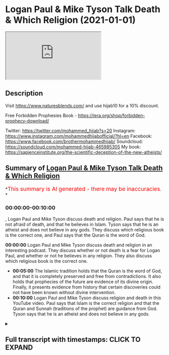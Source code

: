 # Logan Paul & Mike Tyson Talk Death & Which Religion (2021-01-01)

<iframe loading='lazy' allow='autoplay' src='https://www.youtube.com/embed/slgnG6xAkEU'></iframe>

## Description

Visit <https://www.naturesblends.com/> and use hijab10 for a 10% discount.

Free Forbidden Prophesies Book - <https://iera.org/shop/forbidden-prophecy-download/>

Twitter: <https://twitter.com/mohammed_hijab?s=20>
Instagram: <https://www.instagram.com/mohammedhijabofficial/?hl=en>
Facebook: <https://www.facebook.com/brothermohammedhijab/>
Soundcloud: <https://soundcloud.com/mohammed-hijab-465985305>
My book: <https://sapienceinstitute.org/the-scientific-deception-of-the-new-atheists/>

## Summary of [Logan Paul & Mike Tyson Talk Death & Which Religion](https://www.youtube.com/watch?v=slgnG6xAkEU)

*<span style="color:red; font-size:125%">This summary is AI generated - there may be inaccuracies</span>. *

### <a onclick="modifyYTiframeseektime('0')">00:00:00-00:10:00</a>

, Logan Paul and Mike Tyson discuss death and religion. Paul says that he is not afraid of death, and that he believes in Islam. Tyson says that he is an atheist and does not believe in any gods. They discuss which religious book is the correct one, and Paul says that the Quran is the word of God.

**<a onclick="modifyYTiframeseektime('0')">00:00:00</a>** Logan Paul and Mike Tyson discuss death and religion in an interesting podcast. They discuss whether or not death is a fear for Logan Paul, and whether or not he believes in any religion. They also discuss which religious book is the correct one.

* **<a onclick="modifyYTiframeseektime('300')">00:05:00</a>** The Islamic tradition holds that the Quran is the word of God, and that it is completely preserved and free from contradictions. It also holds that prophecies of the future are evidence of its divine origin. Finally, it presents evidence from history that certain discoveries could not have been known without divine intervention.
* **<a onclick="modifyYTiframeseektime('600')">00:10:00</a>** Logan Paul and Mike Tyson discuss religion and death in this YouTube video. Paul says that Islam is the correct religion and that the Quran and Sunnah (traditions of the prophet) are guidance from God. Tyson says that he is an atheist and does not believe in any gods.

<details><summary><h2>Full transcript with timestamps: CLICK TO EXPAND</h2></summary>

<a onclick="modifyYTiframeseektime('0')">0:00:00</a> Music  
<a onclick="modifyYTiframeseektime('5')">0:00:05</a> is the hijab 10  
<a onclick="modifyYTiframeseektime('7')">0:00:07</a> discount code for 10 discount on a wide  
<a onclick="modifyYTiframeseektime('9')">0:00:09</a> range of products including  
<a onclick="modifyYTiframeseektime('11')">0:00:11</a> premium ethiopian black seed products so  
<a onclick="modifyYTiframeseektime('13')">0:00:13</a> i was watching  
<a onclick="modifyYTiframeseektime('14')">0:00:14</a> um an interesting podcast between logan  
<a onclick="modifyYTiframeseektime('17')">0:00:17</a> paul a conversation between logan paul  
<a onclick="modifyYTiframeseektime('19')">0:00:19</a> and mike tyson  
<a onclick="modifyYTiframeseektime('21')">0:00:21</a> in his impulsive podcast  
<a onclick="modifyYTiframeseektime('24')">0:00:24</a> and some really interesting themes came  
<a onclick="modifyYTiframeseektime('26')">0:00:26</a> up i'm i'm afraid to die  
<a onclick="modifyYTiframeseektime('29')">0:00:29</a> at this particular moment in my life  
<a onclick="modifyYTiframeseektime('31')">0:00:31</a> early 20s i didn't  
<a onclick="modifyYTiframeseektime('32')">0:00:32</a> i wasn't afraid of death i didn't care  
<a onclick="modifyYTiframeseektime('35')">0:00:35</a> and now at 25 i do i  
<a onclick="modifyYTiframeseektime('36')">0:00:36</a> want to be around for a long time i  
<a onclick="modifyYTiframeseektime('39')">0:00:39</a> don't know what's your concept of death  
<a onclick="modifyYTiframeseektime('41')">0:00:41</a> i don't know i don't know i think it's  
<a onclick="modifyYTiframeseektime('42')">0:00:42</a> uh my conscious  
<a onclick="modifyYTiframeseektime('44')">0:00:44</a> sentient know what you need to do  
<a onclick="modifyYTiframeseektime('47')">0:00:47</a> believing you need to you need to study  
<a onclick="modifyYTiframeseektime('49')">0:00:49</a> the concept of deaf  
<a onclick="modifyYTiframeseektime('50')">0:00:50</a> is there books on it oh you think it's  
<a onclick="modifyYTiframeseektime('52')">0:00:52</a> not listening  
<a onclick="modifyYTiframeseektime('53')">0:00:53</a> yeah but which one is right because no  
<a onclick="modifyYTiframeseektime('55')">0:00:55</a> one no one really knows that's up to you  
<a onclick="modifyYTiframeseektime('58')">0:00:58</a> that's up for you to dissect so as you  
<a onclick="modifyYTiframeseektime('60')">0:01:00</a> guys saw there it was really interesting  
<a onclick="modifyYTiframeseektime('62')">0:01:02</a> to see them talking about death  
<a onclick="modifyYTiframeseektime('64')">0:01:04</a> talking about you know the fear of death  
<a onclick="modifyYTiframeseektime('66')">0:01:06</a> in the case of logan paul where he was  
<a onclick="modifyYTiframeseektime('67')">0:01:07</a> saying that he fears death  
<a onclick="modifyYTiframeseektime('68')">0:01:08</a> and then talking about religious books  
<a onclick="modifyYTiframeseektime('70')">0:01:10</a> and i find death  
<a onclick="modifyYTiframeseektime('72')">0:01:12</a> a really fascinating subject and the  
<a onclick="modifyYTiframeseektime('74')">0:01:14</a> reason why is because  
<a onclick="modifyYTiframeseektime('76')">0:01:16</a> it's something which all of us are going  
<a onclick="modifyYTiframeseektime('78')">0:01:18</a> to experience and  
<a onclick="modifyYTiframeseektime('79')">0:01:19</a> none of us who are alive have  
<a onclick="modifyYTiframeseektime('81')">0:01:21</a> experienced if you think about that  
<a onclick="modifyYTiframeseektime('83')">0:01:23</a> that's  
<a onclick="modifyYTiframeseektime('83')">0:01:23</a> really um shocking  
<a onclick="modifyYTiframeseektime('86')">0:01:26</a> reality that all of us are gonna die and  
<a onclick="modifyYTiframeseektime('89')">0:01:29</a> none of us  
<a onclick="modifyYTiframeseektime('90')">0:01:30</a> have experienced this uh death i also  
<a onclick="modifyYTiframeseektime('93')">0:01:33</a> find it interesting to compare  
<a onclick="modifyYTiframeseektime('95')">0:01:35</a> death with sleep not least because from  
<a onclick="modifyYTiframeseektime('98')">0:01:38</a> the islamic perspective they're seen as  
<a onclick="modifyYTiframeseektime('100')">0:01:40</a> comparable the prophet said that you  
<a onclick="modifyYTiframeseektime('102')">0:01:42</a> know sleep  
<a onclick="modifyYTiframeseektime('103')">0:01:43</a> is the brother of death  
<a onclick="modifyYTiframeseektime('106')">0:01:46</a> and the reason why if you think about it  
<a onclick="modifyYTiframeseektime('108')">0:01:48</a> is because both  
<a onclick="modifyYTiframeseektime('109')">0:01:49</a> sleep and death feature a common  
<a onclick="modifyYTiframeseektime('112')">0:01:52</a> characteristic which is  
<a onclick="modifyYTiframeseektime('113')">0:01:53</a> that one loses consciousness in both of  
<a onclick="modifyYTiframeseektime('116')">0:01:56</a> those  
<a onclick="modifyYTiframeseektime('117')">0:01:57</a> states in your sleep state you lose  
<a onclick="modifyYTiframeseektime('119')">0:01:59</a> consciousness temporarily  
<a onclick="modifyYTiframeseektime('121')">0:02:01</a> and then you're regained with  
<a onclick="modifyYTiframeseektime('123')">0:02:03</a> consciousness and likewise  
<a onclick="modifyYTiframeseektime('125')">0:02:05</a> we believe as muslims that you lose  
<a onclick="modifyYTiframeseektime('127')">0:02:07</a> consciousness and death  
<a onclick="modifyYTiframeseektime('129')">0:02:09</a> but you gain it in a different realm or  
<a onclick="modifyYTiframeseektime('132')">0:02:12</a> a different reality or a different state  
<a onclick="modifyYTiframeseektime('134')">0:02:14</a> and just like in the same way as you  
<a onclick="modifyYTiframeseektime('136')">0:02:16</a> would be sleeping okay and dreaming  
<a onclick="modifyYTiframeseektime('139')">0:02:19</a> and so that in a sense you're not  
<a onclick="modifyYTiframeseektime('140')">0:02:20</a> looking at anything but you are  
<a onclick="modifyYTiframeseektime('142')">0:02:22</a> experiencing something else  
<a onclick="modifyYTiframeseektime('144')">0:02:24</a> when you are dead your conscious state  
<a onclick="modifyYTiframeseektime('147')">0:02:27</a> does not  
<a onclick="modifyYTiframeseektime('148')">0:02:28</a> is not lost but it's just transferred to  
<a onclick="modifyYTiframeseektime('150')">0:02:30</a> a different reality  
<a onclick="modifyYTiframeseektime('152')">0:02:32</a> and it's a reality where in which you'll  
<a onclick="modifyYTiframeseektime('153')">0:02:33</a> be questioned  
<a onclick="modifyYTiframeseektime('155')">0:02:35</a> there's judgment and then you'll be  
<a onclick="modifyYTiframeseektime('159')">0:02:39</a> questioned very specific questions quite  
<a onclick="modifyYTiframeseektime('161')">0:02:41</a> frankly about what you believed in  
<a onclick="modifyYTiframeseektime('163')">0:02:43</a> and then you're resurrected we believe  
<a onclick="modifyYTiframeseektime('166')">0:02:46</a> as muslims  
<a onclick="modifyYTiframeseektime('167')">0:02:47</a> and questioned about what you've done in  
<a onclick="modifyYTiframeseektime('169')">0:02:49</a> your life and whatever  
<a onclick="modifyYTiframeseektime('171')">0:02:51</a> good you've done you'll see it then  
<a onclick="modifyYTiframeseektime('172')">0:02:52</a> whatever bad you've done you'll see  
<a onclick="modifyYTiframeseektime('174')">0:02:54</a> it then but the second question of  
<a onclick="modifyYTiframeseektime('177')">0:02:57</a> which book is true because obviously now  
<a onclick="modifyYTiframeseektime('180')">0:03:00</a> the question  
<a onclick="modifyYTiframeseektime('181')">0:03:01</a> what's your theory of death what is your  
<a onclick="modifyYTiframeseektime('182')">0:03:02</a> eschatology  
<a onclick="modifyYTiframeseektime('184')">0:03:04</a> and then the question of what book is  
<a onclick="modifyYTiframeseektime('185')">0:03:05</a> right and so therefore  
<a onclick="modifyYTiframeseektime('187')">0:03:07</a> because these are all metaphysical  
<a onclick="modifyYTiframeseektime('188')">0:03:08</a> points and quite frankly  
<a onclick="modifyYTiframeseektime('190')">0:03:10</a> you wouldn't be obliged to believe in  
<a onclick="modifyYTiframeseektime('192')">0:03:12</a> any of this  
<a onclick="modifyYTiframeseektime('193')">0:03:13</a> without there being some kind of  
<a onclick="modifyYTiframeseektime('196')">0:03:16</a> anchorage intellectual anchorage  
<a onclick="modifyYTiframeseektime('198')">0:03:18</a> that gave us proof and evidence  
<a onclick="modifyYTiframeseektime('201')">0:03:21</a> for its veracity and for its robustness  
<a onclick="modifyYTiframeseektime('204')">0:03:24</a> and for its truth which could then  
<a onclick="modifyYTiframeseektime('206')">0:03:26</a> expound upon these points and quite  
<a onclick="modifyYTiframeseektime('208')">0:03:28</a> frankly  
<a onclick="modifyYTiframeseektime('209')">0:03:29</a> the question of examination is at the  
<a onclick="modifyYTiframeseektime('212')">0:03:32</a> four  
<a onclick="modifyYTiframeseektime('212')">0:03:32</a> of these discussions because mike tyson  
<a onclick="modifyYTiframeseektime('216')">0:03:36</a> was right you need to be able to  
<a onclick="modifyYTiframeseektime('219')">0:03:39</a> dissect to use the words we could use  
<a onclick="modifyYTiframeseektime('222')">0:03:42</a> the word  
<a onclick="modifyYTiframeseektime('223')">0:03:43</a> decipher or distinguish or examine  
<a onclick="modifyYTiframeseektime('226')">0:03:46</a> the different texts that are available  
<a onclick="modifyYTiframeseektime('228')">0:03:48</a> the quran the bible the old testament  
<a onclick="modifyYTiframeseektime('230')">0:03:50</a> new testament  
<a onclick="modifyYTiframeseektime('231')">0:03:51</a> which obviously compiles the bible is  
<a onclick="modifyYTiframeseektime('233')">0:03:53</a> comprised of  
<a onclick="modifyYTiframeseektime('234')">0:03:54</a> and then you know the bhagavad gita the  
<a onclick="modifyYTiframeseektime('236')">0:03:56</a> ggs all of those books  
<a onclick="modifyYTiframeseektime('240')">0:04:00</a> examination and to see which of those  
<a onclick="modifyYTiframeseektime('242')">0:04:02</a> books  
<a onclick="modifyYTiframeseektime('243')">0:04:03</a> is the true one if there is in fact one  
<a onclick="modifyYTiframeseektime('245')">0:04:05</a> that is true at all  
<a onclick="modifyYTiframeseektime('247')">0:04:07</a> and i think this is something which  
<a onclick="modifyYTiframeseektime('250')">0:04:10</a> should be at the  
<a onclick="modifyYTiframeseektime('251')">0:04:11</a> front of our minds in terms of  
<a onclick="modifyYTiframeseektime('253')">0:04:13</a> exploration  
<a onclick="modifyYTiframeseektime('255')">0:04:15</a> and so i would i would put you that when  
<a onclick="modifyYTiframeseektime('257')">0:04:17</a> you're examining  
<a onclick="modifyYTiframeseektime('259')">0:04:19</a> or dissecting these books that you  
<a onclick="modifyYTiframeseektime('261')">0:04:21</a> should have standards in place  
<a onclick="modifyYTiframeseektime('263')">0:04:23</a> and i'll give you something which i  
<a onclick="modifyYTiframeseektime('265')">0:04:25</a> believe are both necessary  
<a onclick="modifyYTiframeseektime('269')">0:04:29</a> and or sufficient in order for you  
<a onclick="modifyYTiframeseektime('273')">0:04:33</a> to be able to make a decision of which  
<a onclick="modifyYTiframeseektime('276')">0:04:36</a> book  
<a onclick="modifyYTiframeseektime('276')">0:04:36</a> out there religious book is the is the  
<a onclick="modifyYTiframeseektime('278')">0:04:38</a> correct one  
<a onclick="modifyYTiframeseektime('279')">0:04:39</a> so so in terms of necessary conditions  
<a onclick="modifyYTiframeseektime('283')">0:04:43</a> i say that there are books out there  
<a onclick="modifyYTiframeseektime('285')">0:04:45</a> that  
<a onclick="modifyYTiframeseektime('286')">0:04:46</a> must conform to at least two or three  
<a onclick="modifyYTiframeseektime('290')">0:04:50</a> major points in order to be the word of  
<a onclick="modifyYTiframeseektime('293')">0:04:53</a> god or  
<a onclick="modifyYTiframeseektime('294')">0:04:54</a> the truth the necessary conditions for a  
<a onclick="modifyYTiframeseektime('297')">0:04:57</a> book being the word of god or the truth  
<a onclick="modifyYTiframeseektime('299')">0:04:59</a> is that this book cannot be uh  
<a onclick="modifyYTiframeseektime('303')">0:05:03</a> something which is not preserved to our  
<a onclick="modifyYTiframeseektime('305')">0:05:05</a> day in other words the book has to be  
<a onclick="modifyYTiframeseektime('306')">0:05:06</a> preserved  
<a onclick="modifyYTiframeseektime('308')">0:05:08</a> it's not something which was for example  
<a onclick="modifyYTiframeseektime('310')">0:05:10</a> a book that existed a long time ago and  
<a onclick="modifyYTiframeseektime('312')">0:05:12</a> it doesn't exist now  
<a onclick="modifyYTiframeseektime('313')">0:05:13</a> the central message has to be preserved  
<a onclick="modifyYTiframeseektime('316')">0:05:16</a> the book itself has to be preserved  
<a onclick="modifyYTiframeseektime('318')">0:05:18</a> such that the access that the original  
<a onclick="modifyYTiframeseektime('322')">0:05:22</a> recipients of that book  
<a onclick="modifyYTiframeseektime('324')">0:05:24</a> have to that book is the same access  
<a onclick="modifyYTiframeseektime('327')">0:05:27</a> that we have to that book otherwise it's  
<a onclick="modifyYTiframeseektime('329')">0:05:29</a> not universal  
<a onclick="modifyYTiframeseektime('331')">0:05:31</a> you see so the first condition which i  
<a onclick="modifyYTiframeseektime('333')">0:05:33</a> believe is a necessary condition  
<a onclick="modifyYTiframeseektime('335')">0:05:35</a> for something being the word of god or  
<a onclick="modifyYTiframeseektime('336')">0:05:36</a> the truth is preservation  
<a onclick="modifyYTiframeseektime('339')">0:05:39</a> a second one is lack of contradictions  
<a onclick="modifyYTiframeseektime('343')">0:05:43</a> because if you have contradictions or  
<a onclick="modifyYTiframeseektime('345')">0:05:45</a> inconsistencies  
<a onclick="modifyYTiframeseektime('346')">0:05:46</a> this is a proof that this thing whatever  
<a onclick="modifyYTiframeseektime('349')">0:05:49</a> it is that's making a claim  
<a onclick="modifyYTiframeseektime('352')">0:05:52</a> is false because something which is true  
<a onclick="modifyYTiframeseektime('355')">0:05:55</a> cannot have contradictions within it  
<a onclick="modifyYTiframeseektime('358')">0:05:58</a> moreover it cannot be  
<a onclick="modifyYTiframeseektime('359')">0:05:59</a> be something that anyone can make in  
<a onclick="modifyYTiframeseektime('361')">0:06:01</a> other words there has to be  
<a onclick="modifyYTiframeseektime('363')">0:06:03</a> a kind of inevitability of this whatever  
<a onclick="modifyYTiframeseektime('366')">0:06:06</a> it is  
<a onclick="modifyYTiframeseektime('367')">0:06:07</a> because if it's something which can be  
<a onclick="modifyYTiframeseektime('368')">0:06:08</a> easily replicated then what is special  
<a onclick="modifyYTiframeseektime('370')">0:06:10</a> about it in the first place  
<a onclick="modifyYTiframeseektime('372')">0:06:12</a> and now i think we're segueing from  
<a onclick="modifyYTiframeseektime('375')">0:06:15</a> necessary  
<a onclick="modifyYTiframeseektime('376')">0:06:16</a> conditions in order for something to be  
<a onclick="modifyYTiframeseektime('378')">0:06:18</a> the word of god  
<a onclick="modifyYTiframeseektime('379')">0:06:19</a> to what i would say is sufficient or  
<a onclick="modifyYTiframeseektime('381')">0:06:21</a> sufficient conditions  
<a onclick="modifyYTiframeseektime('383')">0:06:23</a> so now i would say if a book has all  
<a onclick="modifyYTiframeseektime('386')">0:06:26</a> those three things  
<a onclick="modifyYTiframeseektime('387')">0:06:27</a> it's perfectly preserved it's  
<a onclick="modifyYTiframeseektime('392')">0:06:32</a> free from contradictions and it's  
<a onclick="modifyYTiframeseektime('396')">0:06:36</a> inevitable i think now we have the  
<a onclick="modifyYTiframeseektime('398')">0:06:38</a> necessary conditions  
<a onclick="modifyYTiframeseektime('399')">0:06:39</a> required for that book to be from god  
<a onclick="modifyYTiframeseektime('402')">0:06:42</a> for it to be sufficient now we have to  
<a onclick="modifyYTiframeseektime('406')">0:06:46</a> make a probabilistic case  
<a onclick="modifyYTiframeseektime('408')">0:06:48</a> meaning we have to see the evidences  
<a onclick="modifyYTiframeseektime('411')">0:06:51</a> that are presented  
<a onclick="modifyYTiframeseektime('412')">0:06:52</a> from this book you see  
<a onclick="modifyYTiframeseektime('415')">0:06:55</a> the quran says  
<a onclick="modifyYTiframeseektime('420')">0:07:00</a> we have certainly sent down the book and  
<a onclick="modifyYTiframeseektime('422')">0:07:02</a> we will certainly preserve it in chapter  
<a onclick="modifyYTiframeseektime('424')">0:07:04</a> 15 verse 9.  
<a onclick="modifyYTiframeseektime('426')">0:07:06</a> and the quran says in chapter 4 verse 81  
<a onclick="modifyYTiframeseektime('430')">0:07:10</a> that if this book was from other than  
<a onclick="modifyYTiframeseektime('431')">0:07:11</a> god  
<a onclick="modifyYTiframeseektime('434')">0:07:14</a> found many contradictions and the quran  
<a onclick="modifyYTiframeseektime('437')">0:07:17</a> says  
<a onclick="modifyYTiframeseektime('438')">0:07:18</a> that  
<a onclick="modifyYTiframeseektime('443')">0:07:23</a> that if this book was from other god  
<a onclick="modifyYTiframeseektime('445')">0:07:25</a> then produce something like it  
<a onclick="modifyYTiframeseektime('447')">0:07:27</a> and bring your witnesses from other than  
<a onclick="modifyYTiframeseektime('450')">0:07:30</a> god  
<a onclick="modifyYTiframeseektime('451')">0:07:31</a> or if you are indeed truthful  
<a onclick="modifyYTiframeseektime('454')">0:07:34</a> in chapter 2 verse 27 so these are the  
<a onclick="modifyYTiframeseektime('458')">0:07:38</a> sufficient conditions  
<a onclick="modifyYTiframeseektime('459')">0:07:39</a> the necessary sorry the necessity the  
<a onclick="modifyYTiframeseektime('460')">0:07:40</a> sufficient conditions  
<a onclick="modifyYTiframeseektime('463')">0:07:43</a> are things now where we start to see the  
<a onclick="modifyYTiframeseektime('465')">0:07:45</a> evidence because the quran says  
<a onclick="modifyYTiframeseektime('470')">0:07:50</a> say bring your evidences if you are  
<a onclick="modifyYTiframeseektime('472')">0:07:52</a> truthful and so what evidences are we  
<a onclick="modifyYTiframeseektime('474')">0:07:54</a> talking about  
<a onclick="modifyYTiframeseektime('475')">0:07:55</a> the islamic corpus has a range of  
<a onclick="modifyYTiframeseektime('478')">0:07:58</a> evidences  
<a onclick="modifyYTiframeseektime('480')">0:08:00</a> for example prophecies of the future  
<a onclick="modifyYTiframeseektime('483')">0:08:03</a> prophecies of the future are  
<a onclick="modifyYTiframeseektime('486')">0:08:06</a> particularly interesting  
<a onclick="modifyYTiframeseektime('488')">0:08:08</a> because if you have prophecies of the  
<a onclick="modifyYTiframeseektime('491')">0:08:11</a> future  
<a onclick="modifyYTiframeseektime('492')">0:08:12</a> that indicates that the the the person  
<a onclick="modifyYTiframeseektime('496')">0:08:16</a> who is  
<a onclick="modifyYTiframeseektime('496')">0:08:16</a> making these prophecies can either be  
<a onclick="modifyYTiframeseektime('498')">0:08:18</a> guessing or making these prophecies from  
<a onclick="modifyYTiframeseektime('501')">0:08:21</a> some kind of knowledge  
<a onclick="modifyYTiframeseektime('502')">0:08:22</a> and who knows the future except for an  
<a onclick="modifyYTiframeseektime('504')">0:08:24</a> all-knowing  
<a onclick="modifyYTiframeseektime('505')">0:08:25</a> entity except for an  
<a onclick="modifyYTiframeseektime('508')">0:08:28</a> all-knowing entity that knows the  
<a onclick="modifyYTiframeseektime('510')">0:08:30</a> details of the future  
<a onclick="modifyYTiframeseektime('512')">0:08:32</a> so you see prophecies of the future are  
<a onclick="modifyYTiframeseektime('515')">0:08:35</a> one of the many ways  
<a onclick="modifyYTiframeseektime('517')">0:08:37</a> in which islam uses to verify itself and  
<a onclick="modifyYTiframeseektime('520')">0:08:40</a> i'm not going to mention all the  
<a onclick="modifyYTiframeseektime('521')">0:08:41</a> prophecies  
<a onclick="modifyYTiframeseektime('522')">0:08:42</a> but i am going to mention two or three  
<a onclick="modifyYTiframeseektime('524')">0:08:44</a> just to wet your appetite  
<a onclick="modifyYTiframeseektime('526')">0:08:46</a> one of them is that the quran mentions  
<a onclick="modifyYTiframeseektime('527')">0:08:47</a> in chapter 30 verses 1 to 6  
<a onclick="modifyYTiframeseektime('530')">0:08:50</a> that the romans had been defeated in a  
<a onclick="modifyYTiframeseektime('532')">0:08:52</a> nearby and low land  
<a onclick="modifyYTiframeseektime('534')">0:08:54</a> and that they will become successful  
<a onclick="modifyYTiframeseektime('536')">0:08:56</a> from three to nine years  
<a onclick="modifyYTiframeseektime('538')">0:08:58</a> and this is referring to an event that  
<a onclick="modifyYTiframeseektime('540')">0:09:00</a> took place between the roman empire  
<a onclick="modifyYTiframeseektime('542')">0:09:02</a> and the persian empire and you see the  
<a onclick="modifyYTiframeseektime('545')">0:09:05</a> quran is  
<a onclick="modifyYTiframeseektime('545')">0:09:05</a> very specific when it comes to times and  
<a onclick="modifyYTiframeseektime('548')">0:09:08</a> places  
<a onclick="modifyYTiframeseektime('549')">0:09:09</a> and this is not the first and only time  
<a onclick="modifyYTiframeseektime('550')">0:09:10</a> the quran or the islamic tradition is  
<a onclick="modifyYTiframeseektime('552')">0:09:12</a> very specific about future events  
<a onclick="modifyYTiframeseektime('555')">0:09:15</a> there are literally dozens scores of  
<a onclick="modifyYTiframeseektime('558')">0:09:18</a> examples of this  
<a onclick="modifyYTiframeseektime('559')">0:09:19</a> and i will refer you to a book called  
<a onclick="modifyYTiframeseektime('561')">0:09:21</a> the forbidden prophecies  
<a onclick="modifyYTiframeseektime('563')">0:09:23</a> which you can download for free in the  
<a onclick="modifyYTiframeseektime('565')">0:09:25</a> description box  
<a onclick="modifyYTiframeseektime('566')">0:09:26</a> in addition to this islam has a very  
<a onclick="modifyYTiframeseektime('569')">0:09:29</a> precise way  
<a onclick="modifyYTiframeseektime('571')">0:09:31</a> of verifying itself from a historical  
<a onclick="modifyYTiframeseektime('573')">0:09:33</a> perspective historical things which  
<a onclick="modifyYTiframeseektime('575')">0:09:35</a> couldn't have been known  
<a onclick="modifyYTiframeseektime('576')">0:09:36</a> because certain discoveries had not been  
<a onclick="modifyYTiframeseektime('578')">0:09:38</a> made  
<a onclick="modifyYTiframeseektime('580')">0:09:40</a> are mentioned in the quran and i will  
<a onclick="modifyYTiframeseektime('583')">0:09:43</a> leave in the description box  
<a onclick="modifyYTiframeseektime('584')">0:09:44</a> a video which if you're interested on  
<a onclick="modifyYTiframeseektime('586')">0:09:46</a> what i'm talking about  
<a onclick="modifyYTiframeseektime('588')">0:09:48</a> you can watch so you can see what i'm  
<a onclick="modifyYTiframeseektime('590')">0:09:50</a> saying  
<a onclick="modifyYTiframeseektime('591')">0:09:51</a> in addition to this you'll find that the  
<a onclick="modifyYTiframeseektime('594')">0:09:54</a> arabic language that is being used the  
<a onclick="modifyYTiframeseektime('596')">0:09:56</a> quran is revealed in  
<a onclick="modifyYTiframeseektime('598')">0:09:58</a> it completely de-scopes that which had  
<a onclick="modifyYTiframeseektime('601')">0:10:01</a> previously come from arabic  
<a onclick="modifyYTiframeseektime('604')">0:10:04</a> um poetry and so on and so forth  
<a onclick="modifyYTiframeseektime('607')">0:10:07</a> and thus it completely dumbfounded the  
<a onclick="modifyYTiframeseektime('609')">0:10:09</a> arabs of the time  
<a onclick="modifyYTiframeseektime('610')">0:10:10</a> and bedazzled the very um  
<a onclick="modifyYTiframeseektime('614')">0:10:14</a> the the the very elite of the poets  
<a onclick="modifyYTiframeseektime('618')">0:10:18</a> that existed in that time and so from  
<a onclick="modifyYTiframeseektime('620')">0:10:20</a> all of those perspectives and more  
<a onclick="modifyYTiframeseektime('622')">0:10:22</a> we say we have a way in which  
<a onclick="modifyYTiframeseektime('625')">0:10:25</a> and through by we can actually verify  
<a onclick="modifyYTiframeseektime('629')">0:10:29</a> islam and prove that it  
<a onclick="modifyYTiframeseektime('632')">0:10:32</a> is the correct religion  
<a onclick="modifyYTiframeseektime('636')">0:10:36</a> and that the quran and the sunnah  
<a onclick="modifyYTiframeseektime('639')">0:10:39</a> or the quran and the tradition of the  
<a onclick="modifyYTiframeseektime('641')">0:10:41</a> prophet is in fact the guidance from god  
<a onclick="modifyYTiframeseektime('644')">0:10:44</a> the same god that created us the one  
<a onclick="modifyYTiframeseektime('647')">0:10:47</a> creator god  
<a onclick="modifyYTiframeseektime('649')">0:10:49</a> which we call allah was  
<a onclick="modifyYTiframeseektime('665')">0:11:05</a> you  
</details>
